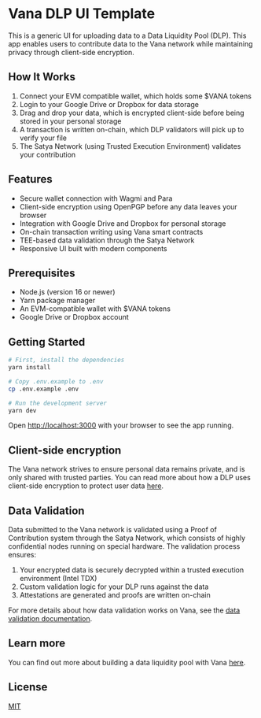 # Vana DLP UI Template

This is a generic UI for uploading data to a Data Liquidity Pool (DLP). This app enables users to contribute data to the Vana network while maintaining privacy through client-side encryption.

## How It Works

1. Connect your EVM compatible wallet, which holds some $VANA tokens
2. Login to your Google Drive or Dropbox for data storage
3. Drag and drop your data, which is encrypted client-side before being stored in your personal storage
4. A transaction is written on-chain, which DLP validators will pick up to verify your file
5. The Satya Network (using Trusted Execution Environment) validates your contribution

## Features

- Secure wallet connection with Wagmi and Para
- Client-side encryption using OpenPGP before any data leaves your browser
- Integration with Google Drive and Dropbox for personal storage
- On-chain transaction writing using Vana smart contracts
- TEE-based data validation through the Satya Network
- Responsive UI built with modern components

## Prerequisites

- Node.js (version 16 or newer)
- Yarn package manager
- An EVM-compatible wallet with $VANA tokens
- Google Drive or Dropbox account

## Getting Started

```bash
# First, install the dependencies
yarn install

# Copy .env.example to .env
cp .env.example .env

# Run the development server
yarn dev
```

Open [http://localhost:3000](http://localhost:3000) with your browser to see the app running.

## Client-side encryption

The Vana network strives to ensure personal data remains private, and is only shared with trusted parties. You can read more about how a DLP uses client-side encryption to protect user data [here](https://docs.vana.org/docs/data-privacy).

## Data Validation

Data submitted to the Vana network is validated using a Proof of Contribution system through the Satya Network, which consists of highly confidential nodes running on special hardware. The validation process ensures:

1. Your encrypted data is securely decrypted within a trusted execution environment (Intel TDX)
2. Custom validation logic for your DLP runs against the data
3. Attestations are generated and proofs are written on-chain

For more details about how data validation works on Vana, see the [data validation documentation](https://docs.vana.org/docs/data-validation).

## Learn more

You can find out more about building a data liquidity pool with Vana [here](https://docs.vana.org/docs/how-to-create-a-data-liquidity-pool).

## License

[MIT](LICENSE)

